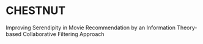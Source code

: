# CHESTNUT
Improving Serendipity in Movie Recommendation by an Information Theory-based Collaborative Filtering Approach
